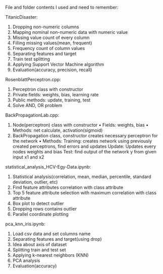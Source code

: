 File and folder contents I used and need to remember:

TitanicDisaster:
  1.	Dropping non-numeric columns
  2.	Mapping nominal non-numeric data with numeric value
  3.	Missing value count of every column
  4.	Filling missing values(mean, frequent)
  5.	Frequency count of column values
  6.	Separating features and target
  7.	Train test splitting
  8.	Applying Support Vector Machine algorithm
  9.	Evaluation(accuracy, precision, recall)

RosenblattPerceptron.cpp:
  1.	Perceptron class with constructor
  2.	Private fields: weights, bias, learning rate
  3.	Public methods: update,  training, test 
  4.	Solve AND, OR problem

BackPropagationLab.cpp:
  1.	Node(perceptron) class with constructor
      •	Fields: weights, bias 
      •	Methods: net calculate, activation(sigmoid)
  2.	BackPropagation class, constructor creates necessary perceptron for the network
      •	Methods:
        Training: creates network using previously created perceptrons, find errors and updates
        Update: Updates every nodes weights and bias
        Test: find output of the network y from given input x1 and x2

statistical_analysis_HCV-Egy-Data.ipynb:
  1.	Statistical analysis(correlation, mean, median, percentile, standard deviation, outlier, etc)
  2.	Find feature attributes correlation with class attribute
  3.	Top 5 feature attribute selection with maximum correlation with class attribute
  4.	Box plot to detect outlier
  5.	Dropping rows contains outlier
  6.	Parallel coordinate plotting

pca_knn_iris.ipynb:
  1.	Load csv data and set columns name
  2.	Separating features and target(using drop)
  3.	Idea about axis of dataset
  4.	Splitting train and test set
  5.	Applying k-nearest neighbors (KNN)
  6.	PCA analysis
  7.	Evaluation(accuracy)


